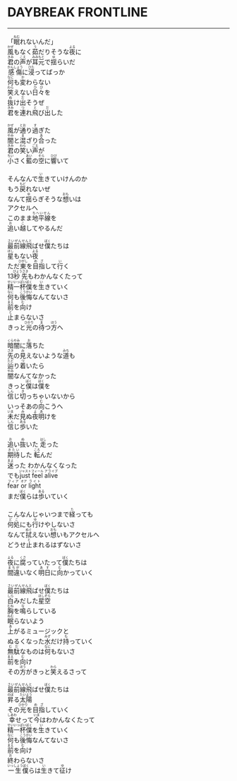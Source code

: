 # DAYBREAK FRONTLINE
---
<lyric>
「<ruby>眠<rt>ねむ</rt></ruby>れないんだ」<br/>&#13;
<ruby>風<rt>かぜ</rt></ruby>もなく<ruby>茹<rt>う</rt></ruby>だりそうな<ruby>夜<rt>よる</rt></ruby>に<br/>&#13;
<ruby>君<rt>きみ</rt></ruby>の<ruby>声<rt>こえ</rt></ruby>が<ruby>耳元<rt>みみもと</rt></ruby>で<ruby>揺<rt>ゆ</rt></ruby>らいだ<br/>&#13;
<ruby>感傷<rt>かんしょう</rt></ruby>に<ruby>浸<rt>ひた</rt></ruby>ってばっか<br/>&#13;
<ruby>何<rt>なに</rt></ruby>も<ruby>変<rt>か</rt></ruby>わらない<br/>&#13;
<ruby>笑<rt>わら</rt></ruby>えない<ruby>日々<rt>ひび</rt></ruby>を<br/>&#13;
<ruby>抜<rt>ぬ</rt></ruby>け<ruby>出<rt>だ</rt></ruby>そうぜ<br/>&#13;
<ruby>君<rt>きみ</rt></ruby>を<ruby>連<rt>つ</rt></ruby>れ<ruby>飛<rt>と</rt></ruby>び<ruby>出<rt>だ</rt></ruby>した<br/>&#13;
<br/>&#13;
<ruby>風<rt>かぜ</rt></ruby>が<ruby>通<rt>とお</rt></ruby>り<ruby>過<rt>す</rt></ruby>ぎた<br/>&#13;
<ruby>闇<rt>やみ</rt></ruby>と<ruby>混<rt>ま</rt></ruby>ざり<ruby>合<rt>あ</rt></ruby>った<br/>&#13;
<ruby>君<rt>きみ</rt></ruby>の<ruby>笑<rt>わら</rt></ruby>い<ruby>声<rt>ごえ</rt></ruby>が<br/>&#13;
<ruby>小<rt>ちい</rt></ruby>さく<ruby>藍<rt>あい</rt></ruby>の<ruby>空<rt>そら</rt></ruby>に<ruby>響<rt>ひび</rt></ruby>いて<br/>&#13;
<br/>&#13;
そんなんで<ruby>生<rt>い</rt></ruby>きていけんのか<br/>&#13;
もう<ruby>戻<rt>もど</rt></ruby>れないぜ<br/>&#13;
なんて<ruby>揺<rt>ゆ</rt></ruby>らぎそうな<ruby>想<rt>おも</rt></ruby>いは<br/>&#13;
アクセルへ<br/>&#13;
このまま<ruby>地平線<rt>ちへいせん</rt></ruby>を<br/>&#13;
<ruby>追<rt>お</rt></ruby>い<ruby>越<rt>こ</rt></ruby>してやるんだ<br/>&#13;
<br/>&#13;
<ruby>最前線飛<rt>さいぜんせんと</rt></ruby>ばせ<ruby>僕<rt>ぼく</rt></ruby>たちは<br/>&#13;
<ruby>星<rt>ほし</rt></ruby>もない<ruby>夜<rt>よる</rt></ruby><br/>&#13;
ただ<ruby>東<rt>ひがし</rt></ruby>を<ruby>目指<rt>めざ</rt></ruby>して<ruby>行<rt>い</rt></ruby>く<br/>&#13;
13<ruby>秒先<rt>びょうさき</rt></ruby>もわかんなくたって<br/>&#13;
<ruby>精一杯僕<rt>せいいっぱいぼく</rt></ruby>を<ruby>生<rt>い</rt></ruby>きていく<br/>&#13;
<ruby>何<rt>なに</rt></ruby>も<ruby>後悔<rt>こうかい</rt></ruby>なんてないさ<br/>&#13;
<ruby>前<rt>まえ</rt></ruby>を<ruby>向<rt>む</rt></ruby>け<br/>&#13;
<ruby>止<rt>と</rt></ruby>まらないさ<br/>&#13;
きっと<ruby>光<rt>ひかり</rt></ruby>の<ruby>待<rt>ま</rt></ruby>つ<ruby>方<rt>ほう</rt></ruby>へ<br/>&#13;
<br/>&#13;
<ruby>暗闇<rt>くらやみ</rt></ruby>に<ruby>落<rt>お</rt></ruby>ちた<br/>&#13;
<ruby>先<rt>さき</rt></ruby>の<ruby>見<rt>み</rt></ruby>えないような<ruby>道<rt>みち</rt></ruby>も<br/>&#13;
<ruby>辿<rt>たど</rt></ruby>り<ruby>着<rt>つ</rt></ruby>いたら<br/>&#13;
<ruby>闇<rt>やみ</rt></ruby>なんてなかった<br/>&#13;
きっと<ruby>僕<rt>ぼく</rt></ruby>は<ruby>僕<rt>ぼく</rt></ruby>を<br/>&#13;
<ruby>信<rt>しん</rt></ruby>じ<ruby>切<rt>き</rt></ruby>っちゃいないから<br/>&#13;
いっそあの<ruby>向<rt>む</rt></ruby>こうへ<br/>&#13;
<ruby>未<rt>いま</rt></ruby>だ<ruby>見<rt>み</rt></ruby>ぬ<ruby>夜明<rt>よあ</rt></ruby>けを<br/>&#13;
<ruby>信<rt>しん</rt></ruby>じ<ruby>歩<rt>ある</rt></ruby>いた<br/>&#13;
<br/>&#13;
<ruby>追<rt>お</rt></ruby>い<ruby>抜<rt>ぬ</rt></ruby>いた <ruby>走<rt>はし</rt></ruby>った<br/>&#13;
<ruby>期待<rt>きたい</rt></ruby>した <ruby>転<rt>ころ</rt></ruby>んだ<br/>&#13;
<ruby>迷<rt>まよ</rt></ruby>った わかんなくなった<br/>&#13;
でも<ruby>just<rt>ジャスト</rt></ruby> <ruby>feel<rt>フィール</rt></ruby> <ruby>alive<rt>アライブ</rt></ruby><br/>&#13;
<ruby>fear<rt>フィア</rt></ruby> <ruby>or<rt>オア</rt></ruby> <ruby>light<rt>ライト</rt></ruby><br/>&#13;
まだ<ruby>僕<rt>ぼく</rt></ruby>らは<ruby>歩<rt>ある</rt></ruby>いていく<br/>&#13;
<br/>&#13;
こんなんじゃいつまで<ruby>経<rt>た</rt></ruby>っても<br/>&#13;
<ruby>何処<rt>どこ</rt></ruby>にも<ruby>行<rt>ゆ</rt></ruby>けやしないさ<br/>&#13;
なんて<ruby>拭<rt>ぬぐ</rt></ruby>えない<ruby>想<rt>おも</rt></ruby>いもアクセルへ<br/>&#13;
どうせ<ruby>止<rt>と</rt></ruby>まれるはずないさ<br/>&#13;
<br/>&#13;
<ruby>夜<rt>よる</rt></ruby>に<ruby>腐<rt>くさ</rt></ruby>っていたって<ruby>僕<rt>ぼく</rt></ruby>たちは<br/>&#13;
<ruby>間違<rt>まちが</rt></ruby>いなく<ruby>明日<rt>あす</rt></ruby>に<ruby>向<rt>む</rt></ruby>かっていく<br/>&#13;
<br/>&#13;
<ruby>最前線飛<rt>さいぜんせんと</rt></ruby>ばせ<ruby>僕<rt>ぼく</rt></ruby>たちは<br/>&#13;
<ruby>白<rt>しら</rt></ruby>みだした<ruby>星空<rt>ほしぞら</rt></ruby><br/>&#13;
<ruby>胸<rt>むね</rt></ruby>を<ruby>鳴<rt>な</rt></ruby>らしている<br/>&#13;
<ruby>眠<rt>ねむ</rt></ruby>らないよう<br/>&#13;
<ruby>上<rt>あ</rt></ruby>がるミュージックと<br/>&#13;
ぬるくなった<ruby>水<rt>みず</rt></ruby>だけ<ruby>持<rt>も</rt></ruby>っていく<br/>&#13;
<ruby>無駄<rt>むだ</rt></ruby>なものは<ruby>何<rt>なに</rt></ruby>もないさ<br/>&#13;
<ruby>前<rt>まえ</rt></ruby>を<ruby>向<rt>む</rt></ruby>け<br/>&#13;
その<ruby>方<rt>ほう</rt></ruby>がきっと<ruby>笑<rt>わら</rt></ruby>えるさって<br/>&#13;
<br/>&#13;
<ruby>最前線飛<rt>さいぜんせんと</rt></ruby>ばせ<ruby>僕<rt>ぼく</rt></ruby>たちは<br/>&#13;
<ruby>昇<rt>のぼ</rt></ruby>る<ruby>太陽<rt>たいよう</rt></ruby><br/>&#13;
その<ruby>光<rt>ひかり</rt></ruby>を<ruby>目指<rt>めざ</rt></ruby>していく<br/>&#13;
<ruby>幸<rt>しあわ</rt></ruby>せって<ruby>今<rt>いま</rt></ruby>はわかんなくたって<br/>&#13;
<ruby>精一杯僕<rt>せいいっぱいぼく</rt></ruby>を<ruby>生<rt>い</rt></ruby>きていく<br/>&#13;
<ruby>何<rt>なに</rt></ruby>も<ruby>後悔<rt>こうかい</rt></ruby>なんてないさ<br/>&#13;
<ruby>前<rt>まえ</rt></ruby>を<ruby>向<rt>む</rt></ruby>け<br/>&#13;
<ruby>終<rt>お</rt></ruby>わらないさ<br/>&#13;
<ruby>一生僕<rt>いっしょうぼく</rt></ruby>らは<ruby>生<rt>い</rt></ruby>きて<ruby>征<rt>ゆ</rt></ruby>け<br/>&#13;
<br/>&#13;
<br/>&#13;
</lyric>
